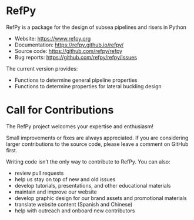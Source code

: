 # RefPy

RefPy is a package for the design of subsea pipelines and risers in Python

* Website: https://www.refpy.org
* Documentation: https://refpy.github.io/refpy/
* Source code: https://github.com/refpy/refpy
* Bug reports: https://github.com/refpy/refpy/issues

The current version provides:

* Functions to determine general pipeline properties
* Functions to determine properties for lateral buckling design

# Call for Contributions
The RefPy project welcomes your expertise and enthusiasm!

Small improvements or fixes are always appreciated. If you are considering larger contributions to the source code, please leave a comment on GitHub first.

Writing code isn’t the only way to contribute to RefPy. You can also:

* review pull requests
* help us stay on top of new and old issues
* develop tutorials, presentations, and other educational materials
* maintain and improve our website
* develop graphic design for our brand assets and promotional materials
* translate website content (Spanish and Chinese)
* help with outreach and onboard new contributors